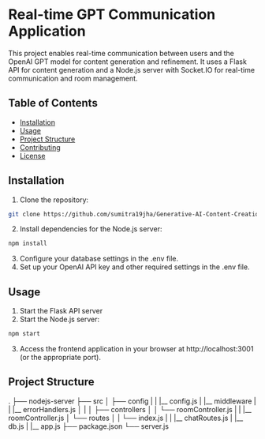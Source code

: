 # Real-time GPT Communication Application

This project enables real-time communication between users and the OpenAI GPT model for content generation and refinement. It uses a Flask API for content generation and a Node.js server with Socket.IO for real-time communication and room management.

## Table of Contents

- [Installation](#installation)
- [Usage](#usage)
- [Project Structure](#project-structure)
- [Contributing](#contributing)
- [License](#license)

## Installation

1. Clone the repository:

```bash
git clone https://github.com/sumitra19jha/Generative-AI-Content-Creation-RTC.git
```
2. Install dependencies for the Node.js server:
```bash
npm install
```
3. Configure your database settings in the .env file.
4. Set up your OpenAI API key and other required settings in the .env file.

## Usage
1. Start the Flask API server
2. Start the Node.js server:
```bash
npm start
```
3. Access the frontend application in your browser at http://localhost:3001 (or the appropriate port).

## Project Structure
.
├── nodejs-server
    ├── src
    │   ├── config
    |   |   |__ config.js
    |   |__ middleware
    |   |   |__ errorHandlers.js
    │   |
    │   ├── controllers
    │   │   └── roomController.js
    |   |   |__ roomController.js
    │   └── routes
    │   |    └── index.js
    |   |    |__ chatRoutes.js
    |   |__ db.js
    |   |__ app.js
    ├── package.json
    └── server.js



